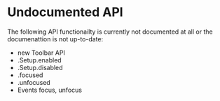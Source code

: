 # Undocumented API
The following API functionailty is currently not documented at all or the documenattion is not up-to-date: 

* new Toolbar API
* .Setup.enabled
* .Setup.disabled
* .focused
* .unfocused
* Events focus, unfocus
